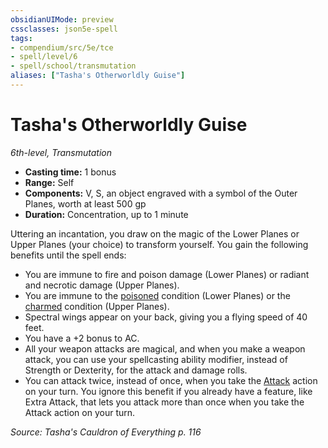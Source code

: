 ```yaml
---
obsidianUIMode: preview
cssclasses: json5e-spell
tags:
- compendium/src/5e/tce
- spell/level/6
- spell/school/transmutation
aliases: ["Tasha's Otherworldly Guise"]
---
```

# Tasha's Otherworldly Guise
*6th-level, Transmutation*  

- **Casting time:** 1 bonus
- **Range:** Self
- **Components:** V, S, an object engraved with a symbol of the Outer Planes, worth at least 500 gp
- **Duration:** Concentration, up to 1 minute

Uttering an incantation, you draw on the magic of the Lower Planes or Upper Planes (your choice) to transform yourself. You gain the following benefits until the spell ends:

- You are immune to fire and poison damage (Lower Planes) or radiant and necrotic damage (Upper Planes).  
- You are immune to the [poisoned](rules/conditions.md#poisoned) condition (Lower Planes) or the [charmed](rules/conditions.md#charmed) condition (Upper Planes).  
- Spectral wings appear on your back, giving you a flying speed of 40 feet.  
- You have a +2 bonus to AC.  
- All your weapon attacks are magical, and when you make a weapon attack, you can use your spellcasting ability modifier, instead of Strength or Dexterity, for the attack and damage rolls.  
- You can attack twice, instead of once, when you take the [Attack](rules/actions.md#Attack) action on your turn. You ignore this benefit if you already have a feature, like Extra Attack, that lets you attack more than once when you take the Attack action on your turn.  

*Source: Tasha's Cauldron of Everything p. 116*